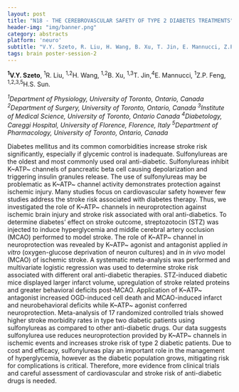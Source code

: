 ```yaml
---
layout: post
title: "N18 - THE CEREBROVASCULAR SAFETY OF TYPE 2 DIABETES TREATMENTS"
header-img: "img/banner.png"
category: abstracts
platform: 'neuro'
subtitle: "V.Y. Szeto, R. Liu, H. Wang, B. Xu, T. Jin, E. Mannucci, Z.P. Feng, H.S. Sun."
tags: brain poster-session-2
---
```


**<sup>1</sup>V.Y. Szeto**, <sup>1</sup>R. Liu, <sup>1,2</sup>H. Wang, <sup>1,2</sup>B. Xu, <sup>1,3</sup>T. Jin,<sup>4</sup>E. Mannucci, <sup>1</sup>Z.P. Feng, <sup>1,2,3,5</sup>H.S. Sun.

_<sup>1</sup>Department of Physiology, University of Toronto, Ontario, Canada
<sup>2</sup>Department of Surgery, University of Toronto, Ontario, Canada
<sup>3</sup>Institute of Medical Science, University of Toronto, Ontario Canada
<sup>4</sup>Diabetology, Careggi Hospital, University of Florence, Florence,
Italy
<sup>5</sup>Department of Pharmacology, University of Toronto, Ontario, Canada_

Diabetes mellitus and its common comorbidities increase stroke risk
significantly, especially if glycemic control is inadequate.
Sulfonylureas are the oldest and most commonly used oral anti-diabetic.
Sulfonylureas inhibit K~ATP~ channels of pancreatic beta cell causing
depolarization and triggering insulin granules release. The use of
sulfonylureas may be problematic as K~ATP~ channel activity demonstrates
protection against ischemic injury. Many studies focus on cardiovascular
safety however few studies address the stroke risk associated with
diabetes therapy. Thus, we investigated the role of K~ATP~ channels in
neuroprotection against ischemic brain injury and stroke risk associated
with oral anti-diabetics. To determine diabetes’ effect on stroke
outcome, streptozotocin (STZ) was injected to induce hyperglycemia and
middle cerebral artery occlusion (MCAO) performed to model stroke. The
role of K~ATP~ channel in neuroprotection was revealed by K~ATP~ agonist
and antagonist applied *in vitro* (oxygen-glucose deprivation of neuron
cultures) and in *in vivo* model (MCAO) of ischemic stroke. A systematic
meta-analysis was performed and multivariate logistic regression was
used to determine stroke risk associated with different oral
anti-diabetic therapies. STZ-induced diabetic mice displayed larger
infarct volume, upregulation of stroke related proteins and greater
behavioral deficits post-MCAO. Application of K~ATP~ antagonist
increased OGD-induced cell death and MCAO-induced infarct and
neurobehavioral deficits while K~ATP~ agonist conferred neuroprotection.
Meta-analysis of 17 randomized controlled trials showed higher stroke
morbidity rates in type two diabetic patients using sulfonylureas as
compared to other anti-diabetic drugs. Our data suggests sulfonylurea
use reduces neuroprotection provided by K~ATP~ channels in ischemic
events and increases stroke risk of type 2 diabetic patients. Due to
cost and efficacy, sulfonylureas play an important role in the
management of hyperglycemia, however as the diabetic population grows,
mitigating risk for complications is critical. Therefore, more evidence
from clinical trials and careful assessment of cardiovascular and stroke
risk of anti-diabetic drugs is needed.
